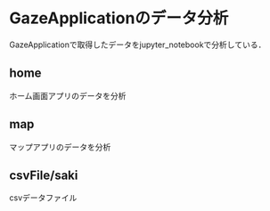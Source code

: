 # GazeApplicationのデータ分析
GazeApplicationで取得したデータをjupyter_notebookで分析している．
## home
ホーム画面アプリのデータを分析
## map
マップアプリのデータを分析
## csvFile/saki
csvデータファイル
